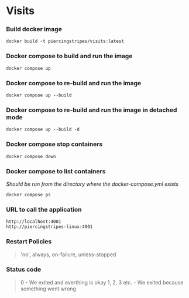 # Visits

### Build docker image
`docker build -t piercingstripes/visits:latest`

### Docker compose to build and run the image
`docker compose up`

### Docker compose to re-build and run the image
`docker compose up --build`

### Docker compose to re-build and run the image in detached mode
`docker compose up --build -d`

### Docker compose stop containers
`docker compose down`

### Docker compose to list containers 
*Should be run from the directory where the docker-compose.yml exists*

`docker compose ps`

### URL to call the application
```
http://localhost:4001
http://piercingstripes-linux:4001
```
### Restart Policies
> 'no', always, on-failure, unless-stopped

### Status code
> 0 - We exited and everthing is okay
> 1, 2, 3 etc. - We exited because something went wrong

















